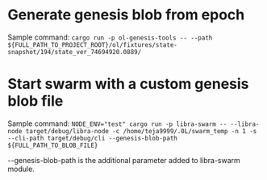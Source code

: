 # Generate genesis blob from epoch
Sample command:
```cargo run -p ol-genesis-tools -- --path ${FULL_PATH_TO_PROJECT_ROOT}/ol/fixtures/state-snapshot/194/state_ver_74694920.0889/```

# Start swarm with a custom genesis blob file
Sample command:
```NODE_ENV="test" cargo run -p libra-swarm -- --libra-node target/debug/libra-node -c /home/teja9999/.0L/swarm_temp -n 1 -s --cli-path target/debug/cli --genesis-blob-path ${FULL_PATH_TO_BLOB_FILE}```

--genesis-blob-path is the additional parameter added to libra-swarm module. 
